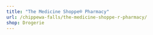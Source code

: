 ```yaml
---
title: "The Medicine Shoppe® Pharmacy"
url: /chippewa-falls/the-medicine-shoppe-r-pharmacy/
shop: Drogerie
---
```

